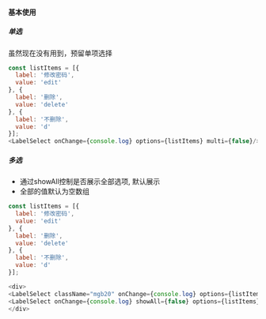 #### 基本使用

##### 单选
虽然现在没有用到，预留单项选择

``` js
const listItems = [{
  label: '修改密码',
  value: 'edit'
}, {
  label: '删除',
  value: 'delete'
}, {
  label: '不删除',
  value: 'd'
}];
<LabelSelect onChange={console.log} options={listItems} multi={false}/>
```

##### 多选
- 通过showAll控制是否展示全部选项, 默认展示
- 全部的值默认为空数组

``` js
const listItems = [{
  label: '修改密码',
  value: 'edit'
}, {
  label: '删除',
  value: 'delete'
}, {
  label: '不删除',
  value: 'd'
}];

<div>
<LabelSelect className="mgb20" onChange={console.log} options={listItems}/>
<LabelSelect onChange={console.log} showAll={false} options={listItems}/>
</div>

```